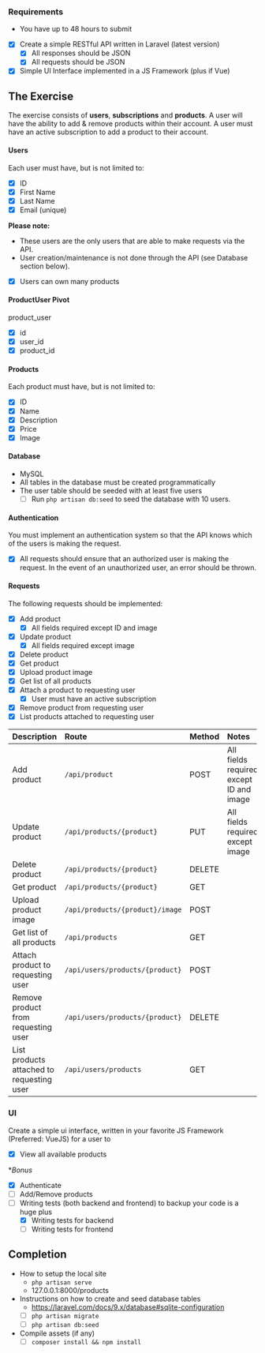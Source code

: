 ### Requirements

- You have up to 48 hours to submit
- [x] Create a simple RESTful API written in Laravel (latest version)
    - [x] All responses should be JSON
    - [x] All requests should be JSON
- [x] Simple UI Interface implemented in a JS Framework (plus if Vue)

## The Exercise

The exercise consists of **users**, **subscriptions** and **products**. A user will have the ability to add & remove
products within their account. A user must have an active subscription to add a product to their account.

#### Users

Each user must have, but is not limited to:

- [x] ID
- [x] First Name
- [x] Last Name
- [x] Email (unique)

**Please note:**

- These users are the only users that are able to make requests via the API.
- User creation/maintenance is not done through the API (see Database section below).
- [x] Users can own many products

#### ProductUser Pivot

product_user

- [x] id
- [x] user_id
- [x] product_id

#### Products

Each product must have, but is not limited to:

- [x] ID
- [x] Name
- [x] Description
- [x] Price
- [x] Image

#### Database

- MySQL
- All tables in the database must be created programmatically
- The user table should be seeded with at least five users
    - [ ] Run `php artisan db:seed` to seed the database with 10 users.

#### Authentication

You must implement an authentication system so that the API knows which of the users is making the request. 

- [x] All requests should ensure that an authorized user is making the request. In the event of an unauthorized user, an error should be thrown.

#### Requests

The following requests should be implemented:
- [x] Add product
    - [x] All fields required except ID and image
- [x] Update product
    - [x] All fields required except image
- [x] Delete product
- [x] Get product
- [x] Upload product image
- [x] Get list of all products
- [x] Attach a product to requesting user
    - [x] User must have an active subscription
- [x] Remove product from requesting user
- [x] List products attached to requesting user

| Description                               | Route                                     | Method | Notes                                   |
| :---------------------------------------- | :---------------------------------------- | :----- | :-------------------------------------- |
| Add product                               | `/api/product`                            | POST   | All fields required except ID and image |
| Update product                            | `/api/products/{product}`                 | PUT    | All fields required except image        |
| Delete product                            | `/api/products/{product}`                 | DELETE |                                         |
| Get product                               | `/api/products/{product}`                 | GET    |                                         |
| Upload product image                      | `/api/products/{product}/image`           | POST   |                                         |
| Get list of all products                  | `/api/products`                           | GET    |                                         |
| Attach product to requesting user         | `/api/users/products/{product}`           | POST   |                                         |
| Remove product from requesting user       | `/api/users/products/{product}`           | DELETE |                                         |
| List products attached to requesting user | `/api/users/products`                     | GET    |                                         |

### UI

Create a simple ui interface, written in your favorite JS Framework (Preferred: VueJS) for a user to

- [x] View all available products

**Bonus*
- [x] Authenticate
- [ ] Add/Remove products
- [ ] Writing tests (both backend and frontend) to backup your code is a huge plus
    - [x] Writing tests for backend
    - [ ] Writing tests for frontend

## Completion

- How to setup the local site
    - `php artisan serve`
    - 127.0.0.1:8000/products
- Instructions on how to create and seed database tables
    - https://laravel.com/docs/9.x/database#sqlite-configuration
    - [ ] `php artisan migrate`
    - [ ] `php artisan db:seed`
- Compile assets (if any)
    - [ ] `composer install && npm install`
